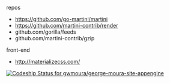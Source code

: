 repos

* https://github.com/go-martini/martini
* https://github.com/martini-contrib/render
* github.com/gorilla/feeds
* github.com/martini-contrib/gzip

front-end

* http://materializecss.com/

[ ![Codeship Status for gwmoura/george-moura-site-appengine](https://codeship.com/projects/3941abd0-785b-0133-8833-623aed5d7603/status?branch=master)](https://codeship.com/projects/118565)
